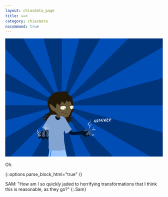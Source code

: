 ```yaml
---
layout: chiasmata_page
title: ==>
category: chiasmata
nocommand: true
---
```


![53](/chiasmata/images/narrative/054.png)

Oh.

{::options parse_block_html="true" /}
<div class="dialogue">
SAM: "How am I so quickly jaded to horrifying transformations that I think this is reasonable, as they go?" 
{:.Sam}
</div>